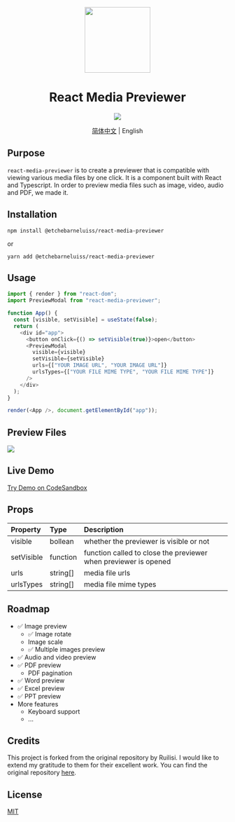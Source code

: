<p align="center">
  <img src="images/logo.png" align="center" width="150px" height="150px" />
</p>
<h1 align="center">React Media Previewer</h1>
<p align="center">
  <a href="https://drone.yuancode.co/ruilisi/react-media-previewer" title="Build Status">
    <img src="https://drone.yuancode.co/api/badges/ruilisi/react-media-previewer/status.svg?ref=refs/heads/master">
  </a>
</p>

<p align="center">
  <a href="README-CN.md">简体中文</a> | English
</p>

## Purpose

`react-media-previewer` is to create a previewer that is compatible with viewing various media files by one click. It is a component built with React and Typescript. In order to preview media files such as image, video, audio and PDF, we made it.

## Installation

```
npm install @etchebarneluiss/react-media-previewer

```

or

```
yarn add @etchebarneluiss/react-media-previewer

```

## Usage

```js
import { render } from "react-dom";
import PreviewModal from "react-media-previewer";

function App() {
  const [visible, setVisible] = useState(false);
  return (
    <div id="app">
      <button onClick={() => setVisible(true)}>open</button>
      <PreviewModal
        visible={visible}
        setVisible={setVisible}
        urls={["YOUR IMAGE URL", "YOUR IMAGE URL"]}
        urlsTypes={["YOUR FILE MIME TYPE", "YOUR FILE MIME TYPE"]}
      />
    </div>
  );
}

render(<App />, document.getElementById("app"));
```

## Preview Files

<img src="images/example.gif" />

## Live Demo

[Try Demo on CodeSandbox](https://codesandbox.io/s/react-media-previewer-9teg9p)

## Props

| Property   | Type     | Description                                                     |
| :--------- | :------- | :-------------------------------------------------------------- |
| visible    | bollean  | whether the previewer is visible or not                         |
| setVisible | function | function called to close the previewer when previewer is opened |
| urls       | string[] | media file urls                                                 |
| urlsTypes  | string[] | media file mime types                                           |

## Roadmap

- ✅ Image preview
  - ✅ Image rotate
  - Image scale
  - ✅ Multiple images preview
- ✅ Audio and video preview
- ✅ PDF preview
  - PDF pagination
- ✅ Word preview
- ✅ Excel preview
- ✅ PPT preview
- More features
  - Keyboard support
  - ...

## Credits

This project is forked from the original repository by Ruilisi. I would like to extend my gratitude to them for their excellent work. You can find the original repository [here](https://github.com/ruilisi/react-media-previewer).

## License

[MIT](https://github.com/ruilisi/react-media-previewer/blob/master/LICENSE.md)
